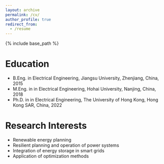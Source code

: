 ```yaml
---
layout: archive
permalink: /cv/
author_profile: true
redirect_from:
  - /resume
---
```


{% include base_path %}


Education
======
* B.Eng. in Electrical Engineering, Jiangsu University, Zhenjiang, China, 2015
* M.Eng. in in Electrical Engineering, Hohai University, Nanjing, China, 2018
* Ph.D. in in Electrical Engineering, The University of Hong Kong, Hong Kong SAR, China, 2022

Research Interests
======
* Renewable energy planning
* Resilient planning and operation of power systems
* Integration of energy storage in smart grids
* Application of optimization methods
